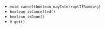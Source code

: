- `void cancel(boolean mayInterruptIfRunning)`
- `boolean isCancelled()`
- `boolean isDone()`
- `V get()`